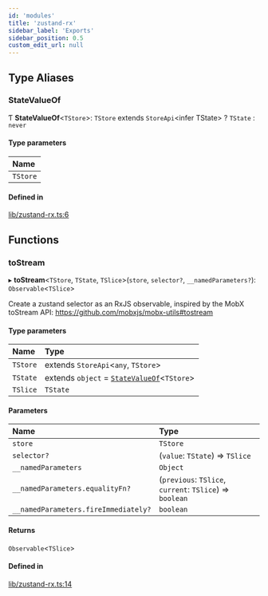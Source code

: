 ```yaml
---
id: 'modules'
title: 'zustand-rx'
sidebar_label: 'Exports'
sidebar_position: 0.5
custom_edit_url: null
---
```


## Type Aliases

### StateValueOf

Ƭ **StateValueOf**<`TStore`\>: `TStore` extends `StoreApi`<infer TState\> ?
`TState` : `never`

#### Type parameters

| Name     |
| :------- |
| `TStore` |

#### Defined in

[lib/zustand-rx.ts:6](https://github.com/patdx/zustand-rx/blob/1e3e05e/libs/zustand-rx/src/lib/zustand-rx.ts#L6)

## Functions

### toStream

▸ **toStream**<`TStore`, `TState`, `TSlice`\>(`store`, `selector?`,
`__namedParameters?`): `Observable`<`TSlice`\>

Create a zustand selector as an RxJS observable, inspired by the MobX toStream
API: https://github.com/mobxjs/mobx-utils#tostream

#### Type parameters

| Name     | Type                                                                    |
| :------- | :---------------------------------------------------------------------- |
| `TStore` | extends `StoreApi`<`any`, `TStore`\>                                    |
| `TState` | extends `object` = [`StateValueOf`](modules.md#statevalueof)<`TStore`\> |
| `TSlice` | `TState`                                                                |

#### Parameters

| Name                                 | Type                                                     |
| :----------------------------------- | :------------------------------------------------------- |
| `store`                              | `TStore`                                                 |
| `selector?`                          | (`value`: `TState`) => `TSlice`                          |
| `__namedParameters`                  | `Object`                                                 |
| `__namedParameters.equalityFn?`      | (`previous`: `TSlice`, `current`: `TSlice`) => `boolean` |
| `__namedParameters.fireImmediately?` | `boolean`                                                |

#### Returns

`Observable`<`TSlice`\>

#### Defined in

[lib/zustand-rx.ts:14](https://github.com/patdx/zustand-rx/blob/1e3e05e/libs/zustand-rx/src/lib/zustand-rx.ts#L14)
